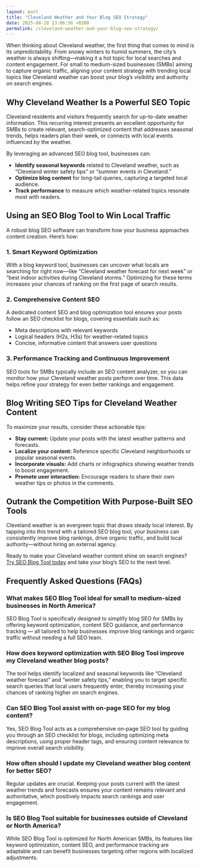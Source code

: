 ```yaml
---
layout: post
title: "Cleveland Weather and Your Blog SEO Strategy"
date: 2025-08-28 13:06:56 +0200
permalink: /cleveland-weather-and-your-blog-seo-strategy/
---
```

When thinking about Cleveland weather, the first thing that comes to mind is its unpredictability. From snowy winters to humid summers, the city’s weather is always shifting—making it a hot topic for local searches and content engagement. For small to medium-sized businesses (SMBs) aiming to capture organic traffic, aligning your content strategy with trending local topics like Cleveland weather can boost your blog’s visibility and authority on search engines.

## Why Cleveland Weather Is a Powerful SEO Topic

Cleveland residents and visitors frequently search for up-to-date weather information. This recurring interest presents an excellent opportunity for SMBs to create relevant, search-optimized content that addresses seasonal trends, helps readers plan their week, or connects with local events influenced by the weather.

By leveraging an advanced SEO blog tool, businesses can:

- **Identify seasonal keywords** related to Cleveland weather, such as “Cleveland winter safety tips” or “summer events in Cleveland.”
- **Optimize blog content** for long-tail queries, capturing a targeted local audience.
- **Track performance** to measure which weather-related topics resonate most with readers.

## Using an SEO Blog Tool to Win Local Traffic

A robust blog SEO software can transform how your business approaches content creation. Here’s how:

### 1. Smart Keyword Optimization

With a blog keyword tool, businesses can uncover what locals are searching for right now—like “Cleveland weather forecast for next week” or “best indoor activities during Cleveland storms.” Optimizing for these terms increases your chances of ranking on the first page of search results.

### 2. Comprehensive Content SEO

A dedicated content SEO and blog optimization tool ensures your posts follow an SEO checklist for blogs, covering essentials such as:

- Meta descriptions with relevant keywords
- Logical headers (H2s, H3s) for weather-related topics
- Concise, informative content that answers user questions

### 3. Performance Tracking and Continuous Improvement

SEO tools for SMBs typically include an SEO content analyzer, so you can monitor how your Cleveland weather posts perform over time. This data helps refine your strategy for even better rankings and engagement.

## Blog Writing SEO Tips for Cleveland Weather Content

To maximize your results, consider these actionable tips:

- **Stay current:** Update your posts with the latest weather patterns and forecasts.
- **Localize your content:** Reference specific Cleveland neighborhoods or popular seasonal events.
- **Incorporate visuals:** Add charts or infographics showing weather trends to boost engagement.
- **Promote user interaction:** Encourage readers to share their own weather tips or photos in the comments.

## Outrank the Competition With Purpose-Built SEO Tools

Cleveland weather is an evergreen topic that draws steady local interest. By tapping into this trend with a tailored SEO blog tool, your business can consistently improve blog rankings, drive organic traffic, and build local authority—without hiring an external agency.

Ready to make your Cleveland weather content shine on search engines? [Try SEO Blog Tool today](https://seoblogtool.com/) and take your blog’s SEO to the next level.

## Frequently Asked Questions (FAQs)

### What makes SEO Blog Tool ideal for small to medium-sized businesses in North America?

SEO Blog Tool is specifically designed to simplify blog SEO for SMBs by offering keyword optimization, content SEO guidance, and performance tracking — all tailored to help businesses improve blog rankings and organic traffic without needing a full SEO team.

### How does keyword optimization with SEO Blog Tool improve my Cleveland weather blog posts?

The tool helps identify localized and seasonal keywords like “Cleveland weather forecast” and “winter safety tips,” enabling you to target specific search queries that local users frequently enter, thereby increasing your chances of ranking higher on search engines.

### Can SEO Blog Tool assist with on-page SEO for my blog content?

Yes, SEO Blog Tool acts as a comprehensive on-page SEO tool by guiding you through an SEO checklist for blogs, including optimizing meta descriptions, using proper header tags, and ensuring content relevance to improve overall search visibility.

### How often should I update my Cleveland weather blog content for better SEO?

Regular updates are crucial. Keeping your posts current with the latest weather trends and forecasts ensures your content remains relevant and authoritative, which positively impacts search rankings and user engagement.

### Is SEO Blog Tool suitable for businesses outside of Cleveland or North America?

While SEO Blog Tool is optimized for North American SMBs, its features like keyword optimization, content SEO, and performance tracking are adaptable and can benefit businesses targeting other regions with localized adjustments.

<script type="application/ld+json">
{
  "@context": "https://schema.org",
  "@type": "BlogPosting",
  "headline": "Cleveland Weather and Your Blog SEO Strategy",
  "description": "Learn how small to medium-sized businesses can leverage Cleveland weather as a powerful SEO topic using SEO Blog Tool to improve blog rankings, organic traffic, and local authority.",
  "author": {
    "@type": "Person",
    "name": "SEO Blog Tool"
  },
  "publisher": {
    "@type": "Person",
    "name": "SEO Blog Tool"
  },
  "mainEntityOfPage": {
    "@type": "WebPage",
    "@id": "https://seoblogtool.com/"
  },
  "datePublished": "2024-06-01",
  "dateModified": "2024-06-01",
  "keywords": "SEO blog tool, blog SEO software, keyword optimization, content SEO, on-page SEO tool, blog writing SEO, blog keyword tool, SEO tools for SMBs, SEO checklist for blogs, SEO content analyzer, blog optimization tool, SEO product for businesses, improve blog rankings",
  "articleSection": ["SEO blog tools", "Local SEO", "Content Marketing"],
  "geo": {
    "@type": "Place",
    "name": "Cleveland, North America"
  }
}
</script>

<script type="application/ld+json">
{
  "@context": "https://schema.org",
  "@type": "FAQPage",
  "mainEntity": [
    {
      "@type": "Question",
      "name": "What makes SEO Blog Tool ideal for small to medium-sized businesses in North America?",
      "acceptedAnswer": {
        "@type": "Answer",
        "text": "SEO Blog Tool is specifically designed to simplify blog SEO for SMBs by offering keyword optimization, content SEO guidance, and performance tracking — all tailored to help businesses improve blog rankings and organic traffic without needing a full SEO team."
      }
    },
    {
      "@type": "Question",
      "name": "How does keyword optimization with SEO Blog Tool improve my Cleveland weather blog posts?",
      "acceptedAnswer": {
        "@type": "Answer",
        "text": "The tool helps identify localized and seasonal keywords like “Cleveland weather forecast” and “winter safety tips,” enabling you to target specific search queries that local users frequently enter, thereby increasing your chances of ranking higher on search engines."
      }
    },
    {
      "@type": "Question",
      "name": "Can SEO Blog Tool assist with on-page SEO for my blog content?",
      "acceptedAnswer": {
        "@type": "Answer",
        "text": "Yes, SEO Blog Tool acts as a comprehensive on-page SEO tool by guiding you through an SEO checklist for blogs, including optimizing meta descriptions, using proper header tags, and ensuring content relevance to improve overall search visibility."
      }
    },
    {
      "@type": "Question",
      "name": "How often should I update my Cleveland weather blog content for better SEO?",
      "acceptedAnswer": {
        "@type": "Answer",
        "text": "Regular updates are crucial. Keeping your posts current with the latest weather trends and forecasts ensures your content remains relevant and authoritative, which positively impacts search rankings and user engagement."
      }
    },
    {
      "@type": "Question",
      "name": "Is SEO Blog Tool suitable for businesses outside of Cleveland or North America?",
      "acceptedAnswer": {
        "@type": "Answer",
        "text": "While SEO Blog Tool is optimized for North American SMBs, its features like keyword optimization, content SEO, and performance tracking are adaptable and can benefit businesses targeting other regions with localized adjustments."
      }
    }
  ]
}
</script>